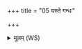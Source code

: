 +++
title = "05 यस्ते गन्धः"

+++
<details><summary>मूलम् (WS)</summary>

यस्ते गन्धः पुष्करमाविवेश यं सञ्जभूः सूर्याया विवाहे ।  
अमर्त्याः पृथिवी गन्धमग्रे ।  
तेनास्मान् सुरभिन् कृणु मा नो द्विक्षत कश्चन ॥॥ ५ ॥  
यस्ते भूमे पुरुषेषु स्त्रीषु पुंसु भगो रुचिर्यो वधूषु वधूयुषु ।  
यो गोष्वश्वेषु यो मृगेषूत हस्तिषु ।  
कन्यायां वर्चो यद् भूमे तेनास्माङ् अधि सं सृज मा नो द्विक्षत कश्चन ॥ ६ ॥ शिला भूमिरश्मा पांसुर्या भूमिः सन्धृता धृता ।  
यस्यां वृक्षा वानस्पत्या धुवास्तिष्ठन्ति विश्वहा ।  
भूमिं हिरण्यवक्षसं घृतामच्छावदामसि ॥॥ ७ ॥  
उदीराणा उतासीनास्तिष्ठन्तः प्रक्रामन्तः ।  
पद्भ्यां दक्षिणसव्याभ्यां मा व्यथिष्महि भूम्याम् ॥॥ ८ ॥  
विमृग्वरीं पृथिवीमा वदामि क्षमां भूमिं ब्रह्मणा वावृधानाम् ।  
ऊर्जं पुष्टिं बिभ्रतीमन्नभागं घृतं त्वाभि नि षीदामि भूमे॥ ९ ॥  
शुद्धा म आपस्तन्वेः क्षरन्ति यो मे सेदुरप्रिये तं नि दध्मः ।  
पवित्रेण पृथिवि मोत् पुनामि ॥ १० ॥
</details>